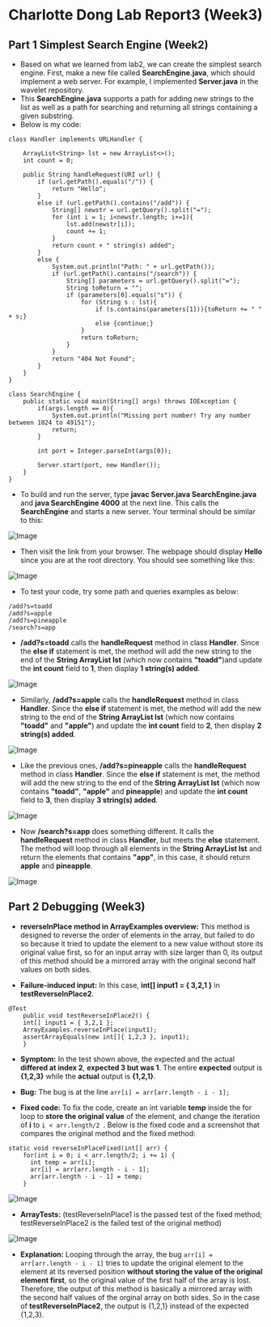 # Charlotte Dong Lab Report3 (Week3)  
  
## Part 1 Simplest Search Engine (Week2)  
* Based on what we learned from lab2, we can create the simplest search engine. First, make a new file called **SearchEngine.java**, which should implement a web server. For example, I implemented **Server.java** in the wavelet repository.  
* This **SearchEngine.java** supports a path for adding new strings to the list as well as a path for searching and returning all strings containing a given substring.  
* Below is my code:  
  
```
class Handler implements URLHandler {

    ArrayList<String> lst = new ArrayList<>();
    int count = 0;

    public String handleRequest(URI url) {
        if (url.getPath().equals("/")) {
            return "Hello";
        }
        else if (url.getPath().contains("/add")) {
            String[] newstr = url.getQuery().split("=");
            for (int i = 1; i<newstr.length; i+=1){
                lst.add(newstr[i]);
                count += 1;
            }
            return count + " string(s) added";
        }
        else {
            System.out.println("Path: " + url.getPath());
            if (url.getPath().contains("/search")) {
                String[] parameters = url.getQuery().split("=");
                String toReturn = "";
                if (parameters[0].equals("s")) {
                    for (String s : lst){
                        if (s.contains(parameters[1])){toReturn += " " + s;}
                        else {continue;}
                    }
                    return toReturn;
                }
            }
            return "404 Not Found";
        }
    }
}
```  
```
class SearchEngine {
    public static void main(String[] args) throws IOException {
        if(args.length == 0){
            System.out.println("Missing port number! Try any number between 1024 to 49151");
            return;
        }

        int port = Integer.parseInt(args[0]);

        Server.start(port, new Handler());
    }
}
```  
* To build and run the server, type **javac Server.java SearchEngine.java** and **java SearchEngine 4000** at the next line. This calls the **SearchEngine** and starts a new server. Your terminal should be similar to this:  
  
![Image](lab2-screenshots/commandlinelink.png)  
  
* Then visit the link from your browser. The webpage should display **Hello** since you are at the root directory. You should see something like this:  
  
![Image](lab2-screenshots/newhello.png)  
  
* To test your code, try some path and queries examples as below:  
```
/add?s=toadd  
/add?s=apple  
/add?s=pineapple  
/search?s=app  
```  
* **/add?s=toadd** calls the **handleRequest** method in class **Handler**. Since the **else if** statement is met, the method will add the new string to the end of the **String ArrayList lst** (which now contains **"toadd"**)and update the **int count** field to **1**, then display **1 string(s) added**.  
  
![Image](lab2-screenshots/newtoadd.png)  
  
* Similarly, **/add?s=apple** calls the **handleRequest** method in class **Handler**. Since the **else if** statement is met, the method will add the new string to the end of the **String ArrayList lst** (which now contains **"toadd"** and **"apple"**) and update the **int count** field to **2**, then display **2 string(s) added**.  
  
![Image](lab2-screenshots/newapple.png)  
  
* Like the previous ones, **/add?s=pineapple** calls the **handleRequest** method in class **Handler**. Since the **else if** statement is met, the method will add the new string to the end of the **String ArrayList lst** (which now contains **"toadd"**, **"apple"** and **pineapple**) and update the **int count** field to **3**, then display **3 string(s) added**.  
  
![Image](lab2-screenshots/newpineapple.png)  
  
* Now **/search?s=app** does something different. It calls the **handleRequest** method in class **Handler**, but meets the **else** statement. The method will loop through all elements in the **String ArrayList lst** and return the elements that contains **"app"**, in this case, it should return **apple** and **pineapple**.  
  
![Image](lab2-screenshots/newsearch.png)  
  
  
## Part 2 Debugging (Week3)  
* **reverseInPlace method in ArrayExamples overview:** This method is designed to reverse the order of elements in the array, but failed to do so because it tried to update the element to a new value without store its original value first, so for an input array with size larger than 0, its output of this method should be a mirrored array with the original second half values on both sides.  
  
* **Failure-induced input:** In this case, **int[] input1 = { 3,2,1 }** in **testReverseInPlace2**.  
```
@Test 
	public void testReverseInPlace2() {
    int[] input1 = { 3,2,1 };
    ArrayExamples.reverseInPlace(input1);
    assertArrayEquals(new int[]{ 1,2,3 }, input1);
	}
```  
* **Symptom:** In the test shown above, the expected and the actual **differed at index 2**, **expected 3 but was 1**. The entire **expected** output is **{1,2,3}** while the **actual** output is **{1,2,1}**.  
  
* **Bug:** The bug is at the line `arr[i] = arr[arr.length - i - 1];`    

* **Fixed code:**  To fix the code, create an int variable **temp** inside the for loop to **store the original value** of the element, and change the iteration of **i** to `i < arr.length/2 `. Below is the fixed code and a screenshot that compares the original method and the fixed method:  
```
static void reverseInPlaceFixed(int[] arr) {
    for(int i = 0; i < arr.length/2; i += 1) {
      int temp = arr[i];
      arr[i] = arr[arr.length - i - 1];
      arr[arr.length - i - 1] = temp;
    }
```  
  
![Image](lab3-screenshots/arrmethods.png)  
  
* **ArrayTests:** (testReverseInPlace1 is the passed test of the fixed method; testReverseInPlace2 is the failed test of the original method)  
  
![Image](lab3-screenshots/arrtests.png)  
  
* **Explanation:** Looping through the array, the bug `arr[i] = arr[arr.length - i - 1]` tries to update the original element to the element at its reversed position **without storing the value of the original element first**, so the original value of the first half of the array is lost. Therefore, the output of this method is basically a mirrored array with the second half values of the orginal array on both sides. So in the case of **testReverseInPlace2**, the output is {1,2,1} instead of the expected {1,2,3}.  
  
    



